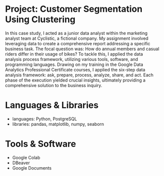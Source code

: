 # Project: Customer Segmentation Using Clustering

In this case study, I acted as a junior data analyst within the marketing analyst team at Cyclistic, a fictional company. My assignment involved leveraging data to create a comprehensive report addressing a specific business task. The focal question was: How do annual members and casual riders differ in their usage of bikes? To tackle this, I applied the data analysis process framework, utilizing various tools, software, and programming languages. Drawing on my training in the Google Data Analytics Professional Certificate courses, I applied the six-step data analysis framework: ask, prepare, process, analyze, share, and act. Each phase of the execution yielded crucial insights, ultimately providing a comprehensive solution to the business inquiry.

# Languages & Libraries
* languages: Python, PostgreSQL
* libraries: pandas, matplotlib, numpy, seaborn

# Tools & Software
* Google Colab
* DBeaver
* Google Documents



